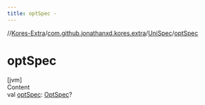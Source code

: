 ```yaml
---
title: optSpec -
---
```

//[Kores-Extra](../../../index.md)/[com.github.jonathanxd.kores.extra](../index.md)/[UniSpec](index.md)/[optSpec](opt-spec.md)



# optSpec  
[jvm]  
Content  
val [optSpec](opt-spec.md): [OptSpec](../-opt-spec/index.md)?  



